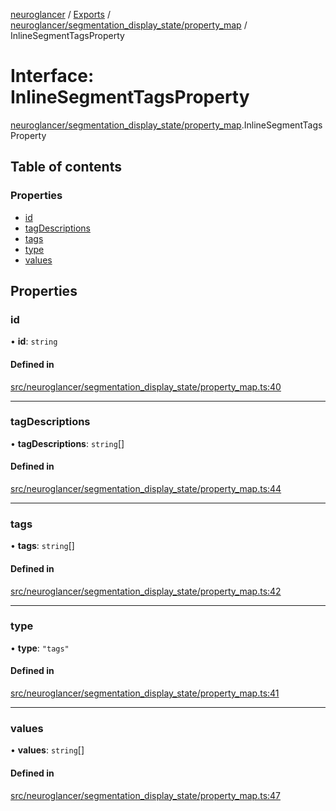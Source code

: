 [neuroglancer](../README.md) / [Exports](../modules.md) / [neuroglancer/segmentation\_display\_state/property\_map](../modules/neuroglancer_segmentation_display_state_property_map.md) / InlineSegmentTagsProperty

# Interface: InlineSegmentTagsProperty

[neuroglancer/segmentation_display_state/property_map](../modules/neuroglancer_segmentation_display_state_property_map.md).InlineSegmentTagsProperty

## Table of contents

### Properties

- [id](neuroglancer_segmentation_display_state_property_map.InlineSegmentTagsProperty.md#id)
- [tagDescriptions](neuroglancer_segmentation_display_state_property_map.InlineSegmentTagsProperty.md#tagdescriptions)
- [tags](neuroglancer_segmentation_display_state_property_map.InlineSegmentTagsProperty.md#tags)
- [type](neuroglancer_segmentation_display_state_property_map.InlineSegmentTagsProperty.md#type)
- [values](neuroglancer_segmentation_display_state_property_map.InlineSegmentTagsProperty.md#values)

## Properties

### id

• **id**: `string`

#### Defined in

[src/neuroglancer/segmentation_display_state/property_map.ts:40](https://github.com/ActiveBrainAtlas2/neuroglancer/blob/91617476/src/neuroglancer/segmentation_display_state/property_map.ts#L40)

___

### tagDescriptions

• **tagDescriptions**: `string`[]

#### Defined in

[src/neuroglancer/segmentation_display_state/property_map.ts:44](https://github.com/ActiveBrainAtlas2/neuroglancer/blob/91617476/src/neuroglancer/segmentation_display_state/property_map.ts#L44)

___

### tags

• **tags**: `string`[]

#### Defined in

[src/neuroglancer/segmentation_display_state/property_map.ts:42](https://github.com/ActiveBrainAtlas2/neuroglancer/blob/91617476/src/neuroglancer/segmentation_display_state/property_map.ts#L42)

___

### type

• **type**: ``"tags"``

#### Defined in

[src/neuroglancer/segmentation_display_state/property_map.ts:41](https://github.com/ActiveBrainAtlas2/neuroglancer/blob/91617476/src/neuroglancer/segmentation_display_state/property_map.ts#L41)

___

### values

• **values**: `string`[]

#### Defined in

[src/neuroglancer/segmentation_display_state/property_map.ts:47](https://github.com/ActiveBrainAtlas2/neuroglancer/blob/91617476/src/neuroglancer/segmentation_display_state/property_map.ts#L47)

